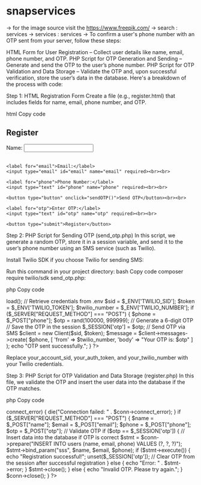 # snapservices
-> for the image source visit the https://www.freepik.com/
-> search : services
-> services : services
->
To confirm a user's phone number with an OTP sent from your server, follow these steps:

HTML Form for User Registration – Collect user details like name, email, phone number, and OTP.
PHP Script for OTP Generation and Sending – Generate and send the OTP to the user’s phone number.
PHP Script for OTP Validation and Data Storage – Validate the OTP and, upon successful verification, store the user’s data in the database.
Here's a breakdown of the process with code:

Step 1: HTML Registration Form
Create a file (e.g., register.html) that includes fields for name, email, phone number, and OTP.

html
Copy code
<!DOCTYPE html>
<html lang="en">
<head>
  <meta charset="UTF-8">
  <meta name="viewport" content="width=device-width, initial-scale=1.0">
  <title>User Registration with OTP</title>
</head>
<body>
  <h2>Register</h2>
  <form id="registrationForm" method="POST" action="register.php">
    <label for="name">Name:</label>
    <input type="text" id="name" name="name" required><br><br>

    <label for="email">Email:</label>
    <input type="email" id="email" name="email" required><br><br>

    <label for="phone">Phone Number:</label>
    <input type="text" id="phone" name="phone" required><br><br>

    <button type="button" onclick="sendOTP()">Send OTP</button><br><br>

    <label for="otp">Enter OTP:</label>
    <input type="text" id="otp" name="otp" required><br><br>

    <button type="submit">Register</button>
  </form>

  <script>
    function sendOTP() {
      const phone = document.getElementById("phone").value;
      if (phone) {
        fetch("send_otp.php", {
          method: "POST",
          headers: { "Content-Type": "application/x-www-form-urlencoded" },
          body: "phone=" + encodeURIComponent(phone)
        })
          .then(response => response.text())
          .then(data => alert(data))
          .catch(error => console.error("Error sending OTP:", error));
      } else {
        alert("Please enter a phone number first.");
      }
    }
  </script>
</body>
</html>
Step 2: PHP Script for Sending OTP (send_otp.php)
In this script, we generate a random OTP, store it in a session variable, and send it to the user’s phone number using an SMS service (such as Twilio).

Install Twilio SDK if you choose Twilio for sending SMS:

Run this command in your project directory:
bash
Copy code
composer require twilio/sdk
send_otp.php:

php
Copy code
<?php
session_start();
require 'vendor/autoload.php'; // Include the Twilio SDK
use Twilio\Rest\Client;
use Dotenv\Dotenv;

// Load environment variables
$dotenv = Dotenv::createImmutable(_DIR_);
$dotenv->load();

// Retrieve credentials from .env
$sid = $_ENV['TWILIO_SID'];
$token = $_ENV['TWILIO_TOKEN'];
$twilio_number = $_ENV['TWILIO_NUMBER'];

if ($_SERVER["REQUEST_METHOD"] === "POST") {
    $phone = $_POST["phone"];
    $otp = rand(100000, 999999); // Generate a 6-digit OTP

    // Save the OTP in the session
    $_SESSION['otp'] = $otp;

    // Send OTP via SMS
    $client = new Client($sid, $token);
    $message = $client->messages->create(
        $phone,
        [
            'from' => $twilio_number,
            'body' => "Your OTP is: $otp"
        ]
    );

    echo "OTP sent successfully.";
}
?>
Replace your_account_sid, your_auth_token, and your_twilio_number with your Twilio credentials.

Step 3: PHP Script for OTP Validation and Data Storage (register.php)
In this file, we validate the OTP and insert the user data into the database if the OTP matches.

php
Copy code
<?php
session_start();

// Database connection
$servername = "localhost";
$username = "root";
$password = ""; // Default password for XAMPP
$dbname = "snapservices";

$conn = new mysqli($servername, $username, $password, $dbname);
if ($conn->connect_error) {
    die("Connection failed: " . $conn->connect_error);
}

if ($_SERVER["REQUEST_METHOD"] === "POST") {
    $name = $_POST["name"];
    $email = $_POST["email"];
    $phone = $_POST["phone"];
    $otp = $_POST["otp"];

    // Validate OTP
    if ($otp == $_SESSION['otp']) {
        // Insert data into the database if OTP is correct
        $stmt = $conn->prepare("INSERT INTO users (name, email, phone) VALUES (?, ?, ?)");
        $stmt->bind_param("sss", $name, $email, $phone);

        if ($stmt->execute()) {
            echo "Registration successful!";
            unset($_SESSION['otp']); // Clear OTP from the session after successful registration
        } else {
            echo "Error: " . $stmt->error;
        }
        $stmt->close();
    } else {
        echo "Invalid OTP. Please try again.";
    }

    $conn->close();
}
?>